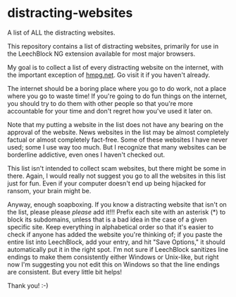 # distracting-websites
A list of ALL the distracting websites.

This repository contains a list of distracting websites, primarily for use in the LeechBlock NG extension available for most major browsers.

My goal is to collect a list of every distracting website on the internet, with the important exception of [hmpg.net](http://hmpg.net).  Go visit it if you haven't already.

The internet should be a boring place where you go to do work, not a place where you go to waste time!  If you're going to do fun things on the internet, you should try to do them with other people so that you're more accountable for your time and don't regret how you've used it later on.

Note that my putting a website in the list does not have any bearing on the approval of the website.  News websites in the list may be almost completely factual or almost completely fact-free.  Some of these websites I have never used; some I use way too much.  But I recognize that many websites can be borderline addictive, even ones I haven't checked out.

This list isn't intended to collect scam websites, but there might be some in there.  Again, I would really not suggest you go to all the websites in this list just for fun.  Even if your computer doesn't end up being hijacked for ransom, your brain might be.

Anyway, enough soapboxing.  If you know a distracting website that isn't on the list, please please _please_ add it!!!  Prefix each site with an asterisk (\*) to block its subdomains, unless that is a bad idea in the case of a given specific site.  Keep everything in alphabetical order so that it's easier to check if anyone has added the website you're thinking of; if you paste the entire list into LeechBlock, add your entry, and hit "Save Options," it should automatically put it in the right spot.  I'm not sure if LeechBlock sanitizes line endings to make them consistently either Windows or Unix-like, but right now I'm suggesting you not edit this on Windows so that the line endings are consistent.  But every little bit helps!

Thank you!  :-)
